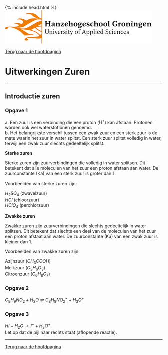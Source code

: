 {% include head.html %}
![Hanze](../hanze/hanze.png)

[Terug naar de hoofdpagina ](../index.md)

# Uitwerkingen Zuren

---

## Introductie zuren

### Opgave 1

a. Een zuur is een verbinding die een proton ($H^+$) kan afstaan. Protonen worden ook wel waterstofionen genoemd.  
b. Het belangrijkste verschil tussen een zwak zuur en een sterk zuur is de mate waarin het zuur in water splitst. Een sterk zuur splitst volledig in water, terwijl een zwak zuur slechts gedeeltelijk splitst.  

**Sterke zuren**

Sterke zuren zijn zuurverbindingen die volledig in water splitsen. Dit betekent dat alle moleculen van het zuur een proton afstaan aan  water. De zuurconstante (Ka) van een sterk zuur is groter dan 1.  

Voorbeelden van sterke zuren zijn:  

$H_2SO_4$ (zwavelzuur)  
$HCl$ (chloorzuur)  
$HClO_4$ (perchlorzuur)  

**Zwakke zuren**

Zwakke zuren zijn zuurverbindingen die slechts gedeeltelijk in water splitsen. Dit betekent dat slechts een deel van de moleculen van het zuur een proton afstaat aan water. De zuurconstante (Ka) van een zwak zuur is kleiner dan 1.  

Voorbeelden van zwakke zuren zijn:  

Azijnzuur ($CH_3COOH$)  
Melkzuur ($C_3H_6O_3$)  
Citroenzuur ($C_6H_8O_7$)  

### Opgave 2

$C_8H_9NO_2 + H_2O \rightleftarrows C_8H_8NO_2^- + H_3O^+$  

### Opgave 3

$HI + H_2O \rightarrow I^- + H_3O^+$.  
Let op dat de pijl naar rechts staat (aflopende reactie).  

---

[Terug naar de hoofdpagina ](../index.md)
